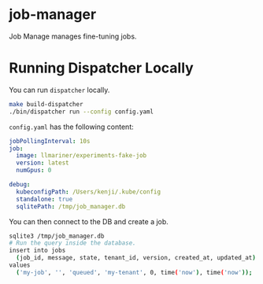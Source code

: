 # job-manager

Job Manage manages fine-tuning jobs.

# Running Dispatcher Locally

You can run `dispatcher` locally.

```bash
make build-dispatcher
./bin/dispatcher run --config config.yaml
```

`config.yaml` has the following content:

```yaml
jobPollingInterval: 10s
job:
  image: llmariner/experiments-fake-job
  version: latest
  numGpus: 0

debug:
  kubeconfigPath: /Users/kenji/.kube/config
  standalone: true
  sqlitePath: /tmp/job_manager.db
```

You can then connect to the DB and create a job.

```bash
sqlite3 /tmp/job_manager.db
# Run the query inside the database.
insert into jobs
  (job_id, message, state, tenant_id, version, created_at, updated_at)
values
  ('my-job', '', 'queued', 'my-tenant', 0, time('now'), time('now'));
```
